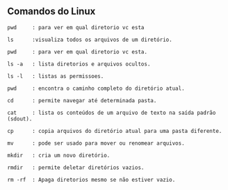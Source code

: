 ## Comandos do Linux
    
    pwd     : para ver em qual diretorio vc esta

    ls      :visualiza todos os arquivos de um diretório.
    
    pwd     : para ver em qual diretorio vc esta.        
    
    ls -a   : lista diretorios e arquivos ocultos.

    ls -l   : listas as permissoes.

    pwd     : encontra o caminho completo do diretório atual.
    
    cd      : permite navegar até determinada pasta.
    
    cat     : lista os conteúdos de um arquivo de texto na saída padrão (sdout).

    cp      : copia arquivos do diretório atual para uma pasta diferente.

    mv      : pode ser usado para mover ou renomear arquivos.

    mkdir   : cria um novo diretório.

    rmdir   : permite deletar diretórios vazios.

    rm -rf  : Apaga diretorios mesmo se não estiver vazio.